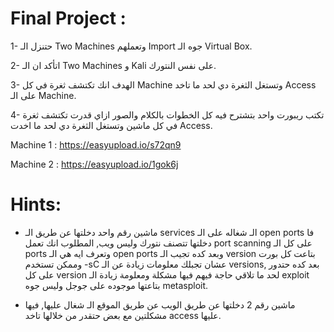 
# Final Project :
1- حتنزل الـ Two Machines وتعملهم Import جوه الـ Virtual Box.

2- اتأكد ان الـ Two Machines و Kali على نفس النتورك.

3- الهدف انك تكتشف ثغرة في كل Machine وتستغل الثغرة دي لحد ما تاخد Access على الـ Machine.

4- تكتب ريبورت واحد بتشترح فيه كل الخطوات بالكلام والصور ازاي قدرت تكتشف ثغرة في كل ماشين وتستغل الثغرة دي لحد ما اخدت Access.


Machine 1 : https://easyupload.io/s72qn9

Machine 2 : https://easyupload.io/1gok6j

# Hints:
- ماشين رقم واحد دخلتها عن طريق الـ services الـ شغاله على الـ open ports  فا دخلتها تتصنف نتورك وليس ويب, المطلوب انك تعمل port scanning على كل الـ ports وتعرف ايه هي الـ open ports وبعد كده تجيب الـ version بتاعت كل بورت وممكن تستخدم -sC عشان تجبلك معلومات زيادة عن الـ versions, بعد كده حتدور على كل version لحد ما تلاقي حاجة فيهم فيها مشكلة ومعلومة زيادة الـ exploit بتاعتها موجوده على جوجل وليس جوه metasploit.

- ماشين رقم 2 دخلتها عن طريق الويب عن طريق الموقع الـ شغال عليها, فيها مشكلتين مع بعض حتقدر من خلالها تاخد access عليها.
